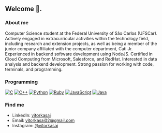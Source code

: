 ## Welcome 👋.

### About me 
Computer Science student at the Federal University of São Carlos (UFSCar). Actively engaged in extracurricular activities within the technology field, including research and extension projects, as well as being a member of the junior company affiliated with the computer department, Cati Jr. Experienced in backend software development using NodeJS. Certified in Cloud Computing from Microsoft, Salesforce, and RedHat. Interested in data analysis and backend development. Strong passion for working with code, terminals, and programming.
### Programming

[![C](https://img.shields.io/badge/-C-00599C?style=flat&logo=c&logoColor=white)](https://github.com/vitorkasai)
[![C++](https://img.shields.io/badge/-C++-00599C?style=flat&logo=c%2B%2B&logoColor=white)](https://github.com/vitorkasai)
[![Python](https://img.shields.io/badge/-Python-3776AB?style=flat&logo=python&logoColor=white)](https://github.com/vitorkasai)
[![Ruby](https://img.shields.io/badge/-Ruby-CC342D?style=flat&logo=ruby&logoColor=white)](https://github.com/vitorkasai)
[![JavaScript](https://img.shields.io/badge/-JavaScript-F7DF1E?style=flat&logo=javascript&logoColor=black)](https://github.com/vitorkasai)
[![Java](https://img.shields.io/badge/-Java-orange?style=flat&logo=java&logoColor=white)](https://github.com/vitorkasai)



### Find me 

- LinkedIn: [vitorkasai](https://www.linkedin.com/in/vitorkasai/)
- Email: vitorkasai02@gmail.com
- Instagram: [@vitorkasai](https://www.instagram.com/vitorkasai/)
